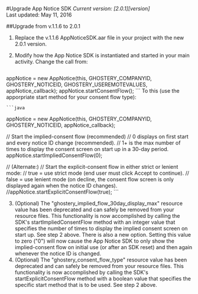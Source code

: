 #Upgrade App Notice SDK
*Current version: [2.0.1][version]*<br>
Last updated: May 11, 2016


##Upgrade from v.1.1.6 to 2.0.1
1. Replace the v.1.1.6 AppNoticeSDK.aar file in your project with the new 2.0.1 version.
2. Modify how the App Notice SDK is instantiated and started in your main activity. Change the call from:

    ```java
appNotice = new AppNotice(this, GHOSTERY_COMPANYID, GHOSTERY_NOTICEID, GHOSTERY_USEREMOTEVALUES, appNotice_callback);
appNotice.startConsentFlow();
    ```
To this (use the apporpriate start method for your consent flow type):

    ```java
appNotice = new AppNotice(this, GHOSTERY_COMPANYID, GHOSTERY_NOTICEID, appNotice_callback);

// Start the implied-consent flow (recommended)
//   0 displays on first start and every notice ID change (recommended).
//   1+ is the max number of times to display the consent screen on start up in a 30-day period.
appNotice.startImpliedConsentFlow(0);

// (Alternate:)
// Start the explicit-consent flow in either strict or lenient mode:
//   true = use strict mode (end user must click Accept to continue).
//   false = use lenient mode (on decline, the consent flow screen is only displayed again when the notice ID changes).
//appNotice.startExplicitConsentFlow(true);
    ```

3. (Optional) The "ghostery_implied_flow_30day_display_max" resource value has been deprecated and can safely be removed from your resource files. This functionality is now accomplished by calling the SDK's startImpliedConsentFlow method with an integer value that specifies the number of times to display the implied consent screen on start up. See step 2 above. There is also a new option. Setting this value to zero ("0") will now cause the App Notice SDK to only show the implied-consent flow on initial use (or after an SDK reset) and then again whenever the notice ID is changed.
4. (Optional) The "ghostery_consent_flow_type" resource value has been deprecated and can safely be removed from your resource files. This functionality is now accomplished by calling the SDK's startExplicitConsentFlow method with a boolean value that specifies the specific start method that is to be used. See step 2 above.
